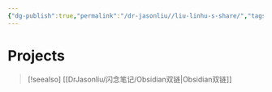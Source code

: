 ```yaml
---
{"dg-publish":true,"permalink":"/dr-jasonliu//liu-linhu-s-share/","tags":"gardenEntry"}
---
```



# Projects
> [!seealso]
> [[DrJasonliu/闪念笔记/Obsidian双链\|Obsidian双链]]


